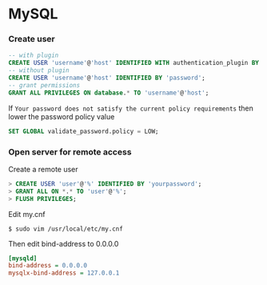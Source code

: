 # MySQL

### Create user

```sql
-- with plugin
CREATE USER 'username'@'host' IDENTIFIED WITH authentication_plugin BY 'password';
-- without plugin
CREATE USER 'username'@'host' IDENTIFIED BY 'password';
-- grant permissions
GRANT ALL PRIVILEGES ON database.* TO 'username'@'host';
```

If `Your password does not satisfy the current policy requirements` then lower the password policy value

```sql
SET GLOBAL validate_password.policy = LOW;
```

### Open server for remote access

Create a remote user

```sql
> CREATE USER 'user'@'%' IDENTIFIED BY 'yourpassword';
> GRANT ALL ON *.* TO 'user'@'%';
> FLUSH PRIVILEGES;
```

Edit my.cnf

    $ sudo vim /usr/local/etc/my.cnf

Then edit bind-address to 0.0.0.0

```ini
[mysqld]
bind-address = 0.0.0.0
mysqlx-bind-address = 127.0.0.1
```

```

```
